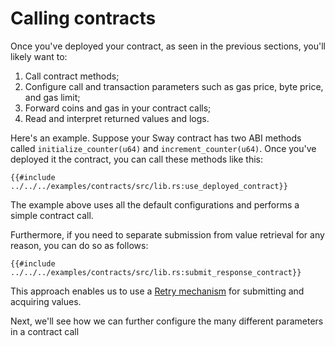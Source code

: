 # Calling contracts

Once you've deployed your contract, as seen in the previous sections, you'll likely want to:

1. Call contract methods;
2. Configure call and transaction parameters such as gas price, byte price, and gas limit;
3. Forward coins and gas in your contract calls;
4. Read and interpret returned values and logs.

Here's an example. Suppose your Sway contract has two ABI methods called `initialize_counter(u64)` and `increment_counter(u64)`. Once you've deployed it the contract, you can call these methods like this:

```rust,ignore
{{#include ../../../examples/contracts/src/lib.rs:use_deployed_contract}}
```

The example above uses all the default configurations and performs a simple contract call.

Furthermore, if you need to separate submission from value retrieval for any reason, you can do so as follows:

```rust,ignore
{{#include ../../../examples/contracts/src/lib.rs:submit_response_contract}}
```

This approach enables us to use a [Retry mechanism](../retry-mechanism.md) for submitting and acquiring values.

Next, we'll see how we can further configure the many different parameters in a contract call
